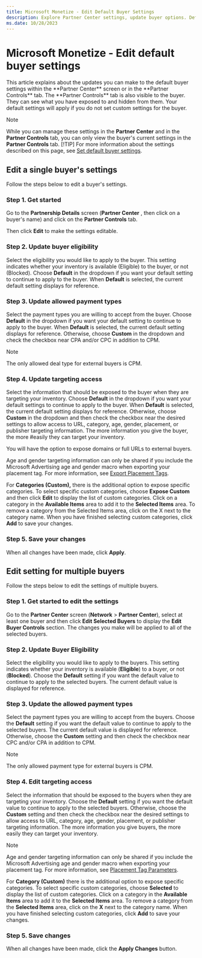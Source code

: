 ```yaml
---
title: Microsoft Monetize - Edit Default Buyer Settings
description: Explore Partner Center settings, update buyer options. Defaults apply if custom unset. Buyer views Partner Controls.
ms.date: 10/28/2023
---
```


# Microsoft Monetize - Edit default buyer settings

<!--You can set the eligibility, allowed payment types, and targeting access for buyers within the **Partner Center** screen or in the **Partner Controls** tab.-->This article explains about the updates you can make to the default buyer settings within the **Partner Center** screen or in the **Partner Controls** tab. The **Partner Controls** tab is also visible to the buyer. They can see what you have exposed to and hidden from them. Your default settings will apply if you do not set custom settings for the buyer.

> [!NOTE]
> While you can manage these settings in the **Partner Center** and in the **Partner Controls** tab, you can only view the buyer's current settings in the **Partner Controls** tab.
> [!TIP]
> For more information about the settings described on this page, see [Set default buyer settings](set-default-buyer-eligibility-allowed-payment-types-and-targeting-access.md).

## Edit a single buyer's settings

Follow the steps below to edit a buyer's settings.

### Step 1. Get started

Go to the **Partnership Details** screen (**Partner Center** , then click on a buyer's name) and click on the **Partner Controls** tab.

Then click **Edit** to make the settings editable.

### Step 2. Update buyer eligibility

Select the eligibility you would like to apply to the buyer. This setting indicates whether your inventory is available (Eligible) to the buyer, or not (Blocked). Choose **Default** in the dropdown if you want your default setting to continue to apply to the buyer. When **Default** is selected, the current default setting displays for reference.

### Step 3. Update allowed payment types

Select the payment types you are willing to accept from the buyer. Choose **Default** in the dropdown if you want your default setting to continue to apply to the buyer. When **Default** is selected, the current default setting displays for reference. Otherwise, choose **Custom** in the dropdown and check the checkbox near CPA and/or CPC in addition to CPM.

> [!NOTE]
> The only allowed deal type for external buyers is CPM.

### Step 4. Update targeting access

Select the information that should be exposed to the buyer when they are targeting your inventory. Choose **Default** in the dropdown if you want your default settings to continue to apply to the buyer. When **Default** is selected, the current default setting displays for reference. Otherwise, choose **Custom** in the dropdown and then check the checkbox near the desired settings to allow access to URL, category, age, gender, placement, or publisher targeting information. The more information you give the buyer, the more #easily they can target your inventory.

You will have the option to expose domains or full URLs to external buyers.

Age and gender targeting information can only be shared if you include the Microsoft Advertising age and gender macro when exporting your placement tag. For more information, see [Export Placement Tags](export-placement-tags.md).

For **Categories (Custom),** there is the additional option to expose specific categories. To select specific custom categories, choose **Expose Custom** and then click **Edit** to display the list of custom categories. Click on a category in the **Available Items** area to add it to the **Selected Items** area. To remove a category from the
Selected Items area, click on the X next to the category name. When you have finished selecting custom categories, click **Add** to save your changes.

### Step 5. Save your changes

When all changes have been made, click **Apply**.

## Edit setting for multiple buyers

Follow the steps below to edit the settings of multiple buyers.

### Step 1. Get started to edit the settings

Go to the **Partner Center** screen (**Network** \> **Partner Center**), select at least one buyer and then click **Edit Selected Buyers** to display the **Edit Buyer Controls** section. The changes you make will be applied to all of the selected buyers.

### Step 2. Update Buyer Eligibility

Select the eligibility you would like to apply to the buyers. This setting indicates whether your inventory is available (**Eligible**) to a buyer, or not (**Blocked**). Choose the **Default** setting if you want the default value to continue to apply to the selected buyers. The current default value is displayed for reference.

### Step 3. Update the allowed payment types

Select the payment types you are willing to accept from the buyers. Choose the **Default** setting if you want the default value to continue to apply to the selected buyers. The current default value is displayed for reference. Otherwise, choose the **Custom** setting and then check the checkbox near CPC and/or CPA in addition to CPM.

> [!NOTE]
> The only allowed payment type for external buyers is CPM.

### Step 4. Edit targeting access

Select the information that should be exposed to the buyers when they are targeting your inventory. Choose the **Default** setting if you want the default value to continue to apply to the selected buyers. Otherwise, choose the **Custom** setting and then check the checkbox near the desired settings to allow access to URL, category, age, gender,
placement, or publisher targeting information. The more information you give buyers, the more easily they can target your inventory.

> [!NOTE]
> Age and gender targeting information can only be shared if you include the Microsoft Advertising age and gender macro when exporting your placement tag. For more information, see
> [Placement Tag Parameters](placement-tag-parameters.md).

For **Category (Custom)** there is the additional option to expose specific categories. To select specific custom categories, choose **Selected** to display the list of custom categories. Click on a category in the **Available Items** area to add it to the **Selected Items** area. To remove a category from the **Selected Items** area, click on the **X** next to the category name. When you have finished selecting custom categories, click **Add** to save your changes.

### Step 5. Save changes

When all changes have been made, click the **Apply Changes** button.
